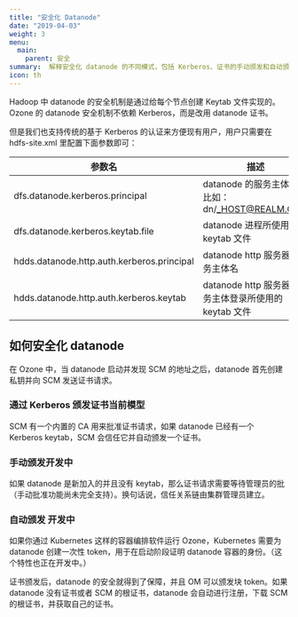 ```yaml
---
title: "安全化 Datanode"
date: "2019-04-03"
weight: 3
menu:
  main:
    parent: 安全
summary:  解释安全化 datanode 的不同模式，包括 Kerberos、证书的手动颁发和自动颁发等。
icon: th
---
```

<!---
  Licensed to the Apache Software Foundation (ASF) under one or more
  contributor license agreements.  See the NOTICE file distributed with
  this work for additional information regarding copyright ownership.
  The ASF licenses this file to You under the Apache License, Version 2.0
  (the "License"); you may not use this file except in compliance with
  the License.  You may obtain a copy of the License at

      http://www.apache.org/licenses/LICENSE-2.0

  Unless required by applicable law or agreed to in writing, software
  distributed under the License is distributed on an "AS IS" BASIS,
  WITHOUT WARRANTIES OR CONDITIONS OF ANY KIND, either express or implied.
  See the License for the specific language governing permissions and
  limitations under the License.
-->


Hadoop 中 datanode 的安全机制是通过给每个节点创建 Keytab 文件实现的。Ozone 的 datanode 安全机制不依赖 Kerberos，而是改用 datanode 证书。

但是我们也支持传统的基于 Kerberos 的认证来方便现有用户，用户只需要在 hdfs-site.xml 里配置下面参数即可：

参数名|描述
--------|--------------
dfs.datanode.kerberos.principal| datanode 的服务主体名 <br/> 比如：dn/_HOST@REALM.COM
dfs.datanode.kerberos.keytab.file| datanode 进程所使用的 keytab 文件
hdds.datanode.http.auth.kerberos.principal| datanode http 服务器的服务主体名
hdds.datanode.http.auth.kerberos.keytab| datanode http 服务器的服务主体登录所使用的 keytab 文件


## 如何安全化 datanode

在 Ozone 中，当 datanode 启动并发现 SCM 的地址之后，datanode 首先创建私钥并向 SCM 发送证书请求。

<h3>通过 Kerberos 颁发证书<span class="badge badge-secondary">当前模型</span></h3>
SCM 有一个内置的 CA 用来批准证书请求，如果 datanode 已经有一个 Kerberos keytab，SCM 会信任它并自动颁发一个证书。


<h3>手动颁发<span class="badge badge-primary">开发中</span></h3>
如果 datanode 是新加入的并且没有 keytab，那么证书请求需要等待管理员的批（手动批准功能尚未完全支持）。换句话说，信任关系链由集群管理员建立。

<h3>自动颁发 <span class="badge badge-secondary">开发中</span></h3>
如果你通过 Kubernetes 这样的容器编排软件运行 Ozone，Kubernetes 需要为 datanode 创建一次性 token，用于在启动阶段证明 datanode 容器的身份。（这个特性也正在开发中。）


证书颁发后，datanode 的安全就得到了保障，并且 OM 可以颁发块 token。如果 datanode 没有证书或者 SCM 的根证书，datanode 会自动进行注册，下载 SCM 的根证书，并获取自己的证书。
